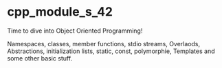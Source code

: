 # cpp_module_s_42
Time to dive into Object Oriented Programming!

Namespaces, classes, member functions, stdio streams, 
Overlaods, Abstractions, initialization lists, static, const,
polymorphie, Templates and some other basic
stuff.
